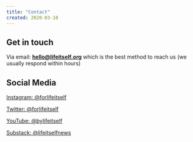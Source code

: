 ```yaml
---
title: "Contact"
created: 2020-03-18
---
```


## Get in touch

Via email: **[hello@lifeitself.org](mailto:hello@lifeitself.org)** which is the best method to reach us (we usually respond within hours)

## Social Media

[Instagram: @forlifeitself](https://www.instagram.com/forlifeitself/)

[Twitter: @forlifeitself](https://twitter.com/forlifeitself) 

[YouTube: @bylifeitself](https://www.youtube.com/channel/UCmBq3VO9w_MLTKD_CHsYN-Q)

[Substack: @lifeitselfnews](http://lifeitselfnews.substack.com)
